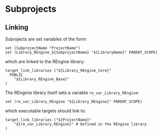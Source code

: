 # Subprojects

## Linking

Subrojects are set variables of the form:

```
set (SubprojectName "ProjectName")
set (Library_REngine_${SubprojectName} "${LibraryName}" PARENT_SCOPE)
```

which are linked to the REngine library:

```
target_link_libraries ("${Library_REngine_Core}"
  PUBLIC
    "${Library_REngine_Base}"
)
```

The REnginie library itself sets a variable `re_var_Library_REngine`:

```
set (re_var_Library_REngine "${Library_REngine}" PARENT_SCOPE)
```

which executable targets should link to:

```
target_link_libraries ("${ProjectName}"
	"${re_var_Library_REngine}" # Defined in the REngine library
)
```
